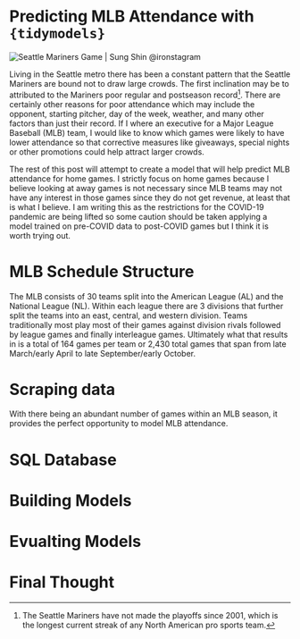 Predicting MLB Attendance with `{tidymodels}`
================

![Seattle Mariners Game \| Sung Shin @ironstagram](img/sea_mariners.jpg)

Living in the Seattle metro there has been a constant pattern that the
Seattle Mariners are bound not to draw large crowds. The first
inclination may be to attributed to the Mariners poor regular and
postseason record[^1]. There are certainly other reasons for poor
attendance which may include the opponent, starting pitcher, day of the
week, weather, and many other factors than just their record. If I where
an executive for a Major League Baseball (MLB) team, I would like to
know which games were likely to have lower attendance so that corrective
measures like giveaways, special nights or other promotions could help
attract larger crowds.

The rest of this post will attempt to create a model that will help
predict MLB attendance for home games. I strictly focus on home games
because I believe looking at away games is not necessary since MLB teams
may not have any interest in those games since they do not get revenue,
at least that is what I believe. I am writing this as the restrictions
for the COVID-19 pandemic are being lifted so some caution should be
taken applying a model trained on pre-COVID data to post-COVID games but
I think it is worth trying out.

# MLB Schedule Structure

The MLB consists of 30 teams split into the American League (AL) and the
National League (NL). Within each league there are 3 divisions that
further split the teams into an east, central, and western division.
Teams traditionally most play most of their games against division
rivals followed by league games and finally interleague games.
Ultimately what that results in is a total of 164 games per team or
2,430 total games that span from late March/early April to late
September/early October.

# Scraping data

With there being an abundant number of games within an MLB season, it
provides the perfect opportunity to model MLB attendance.

# SQL Database

# Building Models

# Evualting Models

# Final Thought

[^1]: The Seattle Mariners have not made the playoffs since 2001, which
    is the longest current streak of any North American pro sports team.
